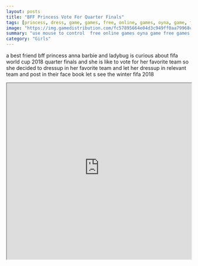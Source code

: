 ```yaml
---
layout: posts
title: "BFF Princess Vote For Quarter Finals"
tags: [princess, dress, game, games, free, online, games, oyna, game, free, games, play, play, games]
image: "https://img.gamedistribution.com/fc57895664e04d3c949ff0aa79968c3f-512x384.jpeg"
summary: "use mouse to control  free online games oyna game free games play play games"
category: "Girls"
---
```


a best friend bff princess anna barbie and ladybug is curious about fifa world cup 2018 quarter finals and she is like to vote for her favorite team so she decided to dressup in her favorite team and let her dressup in relevant team and post in their face book let s see the winter fifa 2018

<iframe width="100%" height="480px;" src="https://html5.gamedistribution.com/fc57895664e04d3c949ff0aa79968c3f/"></iframe>